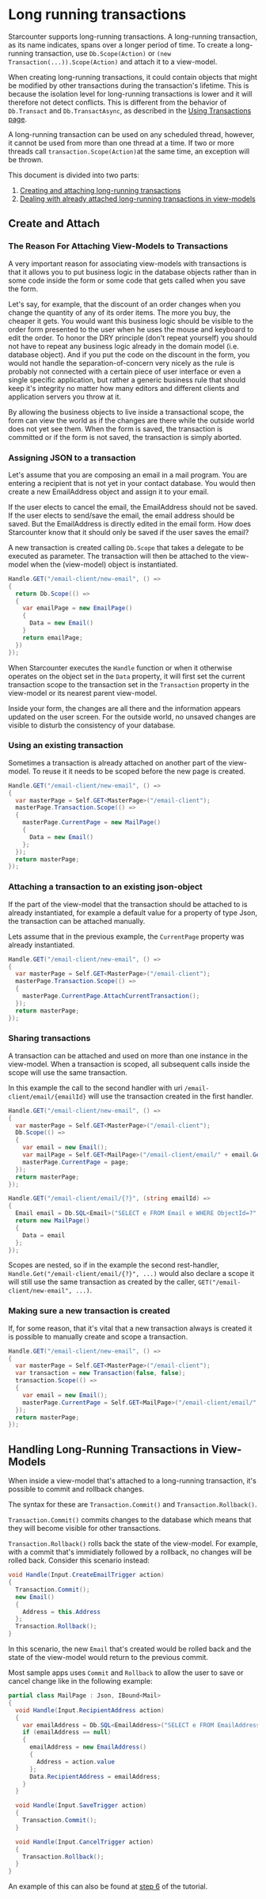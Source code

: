 # Long running transactions

Starcounter supports long-running transactions. A long-running transaction, as its name indicates, spans over a longer period of time. To create a long-running transaction, use `Db.Scope(Action)` or `(new Transaction(...)).Scope(Action)` and attach it to a view-model.

When creating long-running transactions, it could contain objects that might be modified by other transactions during the transaction's lifetime. This is because the isolation level for long-running transactions is lower and it will therefore not detect conflicts. This is different from the behavior of `Db.Transact` and `Db.TransactAsync`, as described in the [Using Transactions page](using-transactions/#dbtransact-and-dbtransactasync-usage). 

A long-running transaction can be used on any scheduled thread, however, it cannot be used from more than one thread at a time. If two or more threads call `transaction.Scope(Action)`at the same time, an exception will be thrown.

This document is divided into two parts:
1. [Creating and attaching long-running transactions](#create-and-attach)
2. [Dealing with already attached long-running transactions in view-models](#handling-long-running-transactions-in-view-models)

## Create and Attach

### The Reason For Attaching View-Models to Transactions

A very important reason for associating view-models with transactions is that it allows you to put business logic in the database objects rather than in some code inside the form or some code that gets called when you save the form.

Let's say, for example, that the discount of an order changes when you change the quantity of any of its order items. The more you buy, the cheaper it gets. You would want this business logic should be visible to the order form presented to the user when he uses the mouse and keyboard to edit the order. To honor the DRY principle (don't repeat yourself) you should not have to repeat any business logic already in the domain model (i.e. database object). And if you put the code on the discount in the form, you would not handle the separation-of-concern very nicely as the rule is probably not connected with a certain piece of user interface or even a single specific application, but rather a generic business rule that should keep it's integrity no matter how many editors and different clients and application servers you throw at it.

By allowing the business objects to live inside a transactional scope, the form can view the world as if the changes are there while the outside world does not yet see them. When the form is saved, the transaction is committed or if the form is not saved, the transaction is simply aborted.

### Assigning JSON to a transaction

Let's assume that you are composing an email in a mail program. You are entering a recipient that is not yet in your contact database. You would then create a new EmailAddress object and assign it to your email.

If the user elects to cancel the email, the EmailAddress should not be saved. If the user elects to send/save the email, the email address should be saved. But the EmailAddress is directly edited in the email form. How does Starcounter know that it should only be saved if the user saves the email?

A new transaction is created calling `Db.Scope` that takes a delegate to be executed as parameter. The transaction will then be attached to the view-model when the (view-model) object is instantiated.

```cs
Handle.GET("/email-client/new-email", () =>
{
  return Db.Scope(() => 
  {
    var emailPage = new EmailPage()
    {
      Data = new Email()
    }
    return emailPage;
  })
});
```

When Starcounter executes the `Handle` function or when it otherwise operates on the object set in the `Data` property, it will first set the current transaction scope to the transaction set in the `Transaction` property in the view-model or its nearest parent view-model.

Inside your form, the changes are all there and the information appears updated on the user screen. For the outside world, no unsaved changes are visible to disturb the consistency of your database.

### Using an existing transaction

Sometimes a transaction is already attached on another part of the view-model. To reuse it it needs to be scoped before the new page is created.

```cs
Handle.GET("/email-client/new-email", () =>
{
  var masterPage = Self.GET<MasterPage>("/email-client");
  masterPage.Transaction.Scope(() =>
  {
    masterPage.CurrentPage = new MailPage()
    {
      Data = new Email()
    };
  });
  return masterPage;
});
```

### Attaching a transaction to an existing json-object

If the part of the view-model that the transaction should be attached to is already instantiated, for example a default value for a property of type Json, the transaction can be attached manually.

Lets assume that in the previous example, the `CurrentPage` property was already instantiated.

```cs
Handle.GET("/email-client/new-email", () =>
{
  var masterPage = Self.GET<MasterPage>("/email-client");
  masterPage.Transaction.Scope(() =>
  {
    masterPage.CurrentPage.AttachCurrentTransaction();
  });
  return masterPage;
});
```

### Sharing transactions

A transaction can be attached and used on more than one instance in the view-model. When a transaction is scoped, all subsequent calls inside the scope will use the same transaction.

In this example the call to the second handler with uri `/email-client/email/{emailId}` will use the transaction created in the first handler.

```cs
Handle.GET("/email-client/new-email", () =>
{
  var masterPage = Self.GET<MasterPage>("/email-client");
  Db.Scope(() =>
  {
    var email = new Email();
    var mailPage = Self.GET<MailPage>("/email-client/email/" + email.GetObjectID());
    masterPage.CurrentPage = page;
  });
  return masterPage;
});

Handle.GET("/email-client/email/{?}", (string emailId) =>
{
  Email email = Db.SQL<Email>("SELECT e FROM Email e WHERE ObjectId=?", emailId).First;
  return new MailPage()
  {
    Data = email
  };
});
```

Scopes are nested, so if in the example the second rest-handler, `Handle.Get("/email-client/email/{?}", ...)` would also declare a scope it will still use the same transaction as created by the caller, `GET("/email-client/new-email", ...)`.

### Making sure a new transaction is created

If, for some reason, that it's vital that a new transaction always is created it is possible to manually create and scope a transaction.

```cs
Handle.GET("/email-client/new-email", () =>
{
  var masterPage = Self.GET<MasterPage>("/email-client");
  var transaction = new Transaction(false, false);
  transaction.Scope(() =>
  {
    var email = new Email();
    masterPage.CurrentPage = Self.GET<MailPage>("/email-client/email/" + email.GetObjectID());
  });
  return masterPage;
});
```

## Handling Long-Running Transactions in View-Models

When inside a view-model that's attached to a long-running transaction, it's possible to commit and rollback changes.

The syntax for these are `Transaction.Commit()` and `Transaction.Rollback()`.

`Transaction.Commit()` commits changes to the database which means that they will become visible for other transactions.

`Transaction.Rollback()` rolls back the state of the view-model. For example, with a commit that's immidiately followed by a rollback, no changes will be rolled back. Consider this scenario instead:

```cs
void Handle(Input.CreateEmailTrigger action) 
{
  Transaction.Commit();
  new Email()
  {
    Address = this.Address
  };
  Transaction.Rollback();
}
```
In this scenario, the new `Email` that's created would be rolled back and the state of the view-model would return to the previous commit.

Most sample apps uses `Commit` and `Rollback` to allow the user to save or cancel change like in the following example:

```cs
partial class MailPage : Json, IBound<Mail>
{
  void Handle(Input.RecipientAddress action)
  {
    var emailAddress = Db.SQL<EmailAddress>("SELECT e FROM EmailAddress e WHERE Address = ?", action.value).First;
    if (emailAddress == null)
    {
      emailAddress = new EmailAddress() 
      { 
        Address = action.value 
      };
      Data.RecipientAddress = emailAddress;
    }
  }

  void Handle(Input.SaveTrigger action)
  {
    Transaction.Commit();
  }

  void Handle(Input.CancelTrigger action)
  {
    Transaction.Rollback();
  }
}
```

An example of this can also be found at [step 6](../../tutorial/cancel-and-delete) of the tutorial.